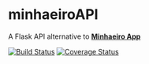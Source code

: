 # minhaeiroAPI
A Flask API alternative to **[Minhaeiro App](https://github.com/chicobentojr/minhaeiro)**

[![Build Status](https://travis-ci.org/felipemfp/minhaeiroAPI.svg?branch=master)](https://travis-ci.org/felipemfp/minhaeiroAPI)
[![Coverage Status](https://coveralls.io/repos/github/felipemfp/minhaeiroAPI/badge.svg?branch=master)](https://coveralls.io/github/felipemfp/minhaeiroAPI?branch=master)
